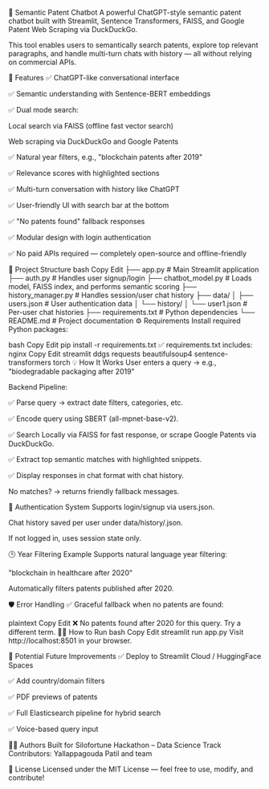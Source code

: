 🧠 Semantic Patent Chatbot
A powerful ChatGPT-style semantic patent chatbot built with Streamlit, Sentence Transformers, FAISS, and Google Patent Web Scraping via DuckDuckGo.

This tool enables users to semantically search patents, explore top relevant paragraphs, and handle multi-turn chats with history — all without relying on commercial APIs.

🚀 Features
✅ ChatGPT-like conversational interface

✅ Semantic understanding with Sentence-BERT embeddings

✅ Dual mode search:

Local search via FAISS (offline fast vector search)

Web scraping via DuckDuckGo and Google Patents

✅ Natural year filters, e.g., "blockchain patents after 2019"

✅ Relevance scores with highlighted sections

✅ Multi-turn conversation with history like ChatGPT

✅ User-friendly UI with search bar at the bottom

✅ "No patents found" fallback responses

✅ Modular design with login authentication

✅ No paid APIs required — completely open-source and offline-friendly

📁 Project Structure
bash
Copy
Edit
├── app.py                # Main Streamlit application
├── auth.py               # Handles user signup/login
├── chatbot_model.py      # Loads model, FAISS index, and performs semantic scoring
├── history_manager.py    # Handles session/user chat history
├── data/
│   ├── users.json        # User authentication data
│   └── history/
│       └── user1.json    # Per-user chat histories
├── requirements.txt      # Python dependencies
└── README.md             # Project documentation
⚙️ Requirements
Install required Python packages:

bash
Copy
Edit
pip install -r requirements.txt
✅ requirements.txt includes:
nginx
Copy
Edit
streamlit
ddgs
requests
beautifulsoup4
sentence-transformers
torch
💡 How It Works
User enters a query → e.g., "biodegradable packaging after 2019"

Backend Pipeline:

✅ Parse query → extract date filters, categories, etc.

✅ Encode query using SBERT (all-mpnet-base-v2).

✅ Search Locally via FAISS for fast response, or scrape Google Patents via DuckDuckGo.

✅ Extract top semantic matches with highlighted snippets.

✅ Display responses in chat format with chat history.

No matches? → returns friendly fallback messages.

🔐 Authentication System
Supports login/signup via users.json.

Chat history saved per user under data/history/<username>.json.

If not logged in, uses session state only.

🕒 Year Filtering Example
Supports natural language year filtering:

"blockchain in healthcare after 2020"

Automatically filters patents published after 2020.

🛡️ Error Handling
✅ Graceful fallback when no patents are found:

plaintext
Copy
Edit
❌ No patents found after 2020 for this query. Try a different term.
🏃‍♂️ How to Run
bash
Copy
Edit
streamlit run app.py
Visit http://localhost:8501 in your browser.

🌱 Potential Future Improvements
✅ Deploy to Streamlit Cloud / HuggingFace Spaces

✅ Add country/domain filters

✅ PDF previews of patents

✅ Full Elasticsearch pipeline for hybrid search

✅ Voice-based query input

👨‍💻 Authors
Built for Silofortune Hackathon – Data Science Track
Contributors: Yallappagouda Patil and team

📜 License
Licensed under the MIT License — feel free to use, modify, and contribute!
